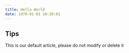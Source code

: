 ```yaml
---
title: Hello World
date: 1970-01-01 10:30:01
---
```

## Tips
This is our default article, please do not modify or delete it